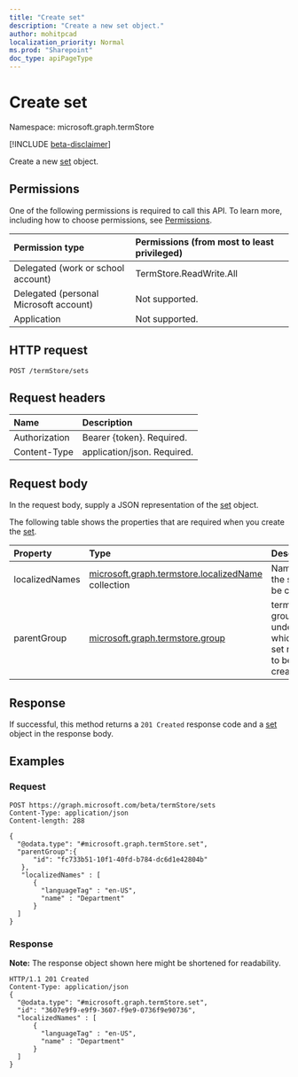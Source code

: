 ```yaml
---
title: "Create set"
description: "Create a new set object."
author: mohitpcad
localization_priority: Normal
ms.prod: "Sharepoint"
doc_type: apiPageType
---
```


# Create set
Namespace: microsoft.graph.termStore

[!INCLUDE [beta-disclaimer](../../includes/beta-disclaimer.md)]

Create a new [set](../resources/termstore-set.md) object.

## Permissions
One of the following permissions is required to call this API. To learn more, including how to choose permissions, see [Permissions](/graph/permissions-reference).

|Permission type|Permissions (from most to least privileged)|
|:---|:---|
|Delegated (work or school account) |TermStore.ReadWrite.All |
|Delegated (personal Microsoft account) | Not supported.    |
|Application | Not supported. |


## HTTP request

<!-- {
  "blockType": "ignored"
}
-->
``` http
POST /termStore/sets
```

## Request headers
|Name|Description|
|:---|:---|
|Authorization|Bearer {token}. Required.|
|Content-Type|application/json. Required.|

## Request body
In the request body, supply a JSON representation of the [set](../resources/termstore-set.md) object.

The following table shows the properties that are required when you create the [set](../resources/termstore-set.md).

|Property|Type|Description|
|:---|:---|:---|
|localizedNames|[microsoft.graph.termstore.localizedName](../resources/termstore-localizedname.md) collection|Name of the set to be created|
|parentGroup|[microsoft.graph.termstore.group](../resources/termstore-group.md)|termstore-group under which the set needs to be created|



## Response

If successful, this method returns a `201 Created` response code and a [set](../resources/termstore-set.md) object in the response body.

## Examples

### Request
``` http
POST https://graph.microsoft.com/beta/termStore/sets
Content-Type: application/json
Content-length: 288

{
  "@odata.type": "#microsoft.graph.termStore.set",
  "parentGroup":{
      "id": "fc733b51-10f1-40fd-b784-dc6d1e42804b"
   },
   "localizedNames" : [
      {
        "languageTag" : "en-US",
        "name" : "Department"
      }
  ]
}
```


### Response
**Note:** The response object shown here might be shortened for readability.
<!-- {
  "blockType": "response",
  "truncated": true,
  "@odata.type": "microsoft.graph.termstore.set"
}
-->
``` http
HTTP/1.1 201 Created
Content-Type: application/json
{
  "@odata.type": "#microsoft.graph.termStore.set",
  "id": "3607e9f9-e9f9-3607-f9e9-0736f9e90736",
  "localizedNames" : [
      {
        "languageTag" : "en-US",
        "name" : "Department"
      }
  ]
}
```


[microsoft.graph.termStore.set]: ../resources/termstore-set.md
[microsoft.graph.termStore.group]: ../resources/termstore-group.md
[microsoft.graph.termStore.term]: ../resources/termstore-term.md

<!--
{
  "type": "#page.annotation",
  "description": "Create a termSet entity in termStore",
  "keywords": "term,termStore",
  "section": "documentation",
  "tocPath": "termStore/Create termSet",
  "suppressions": [
  ]
}
-->


